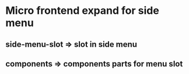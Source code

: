 #  Micro frontend expand for side menu

## side-menu-slot => slot in side menu

## components => components parts for menu slot

